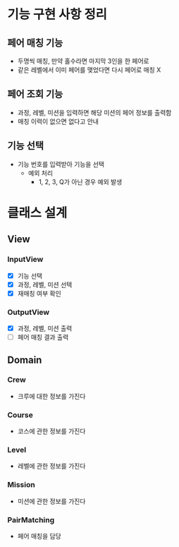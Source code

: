 # 기능 구현 사항 정리

## 페어 매칭 기능

- 두명씩 매칭, 만약 홀수라면 마지막 3인을 한 페어로
- 같은 레벨에서 이미 페어를 맺었다면 다시 페어로 매칭 X

## 페어 조회 기능

- 과정, 레벨, 미션을 입력하면 해당 미션의 페어 정보를 출력함
- 매칭 이력이 없으면 없다고 안내

## 기능 선택

- 기능 번호를 입력받아 기능을 선택
  - 예외 처리
    - 1, 2, 3, Q가 아닌 경우 예외 발생

# 클래스 설계

## View

### InputView

- [x] 기능 선택
- [x] 과정, 레벨, 미션 선택
- [x] 재매칭 여부 확인

### OutputView

- [x] 과정, 레벨, 미션 출력
- [ ] 페어 매칭 결과 출력

## Domain

### Crew

- 크루에 대한 정보를 가진다

### Course

- 코스에 관한 정보를 가진다

### Level

- 레벨에 관한 정보를 가진다

### Mission

- 미션에 관한 정보를 가진다

### PairMatching

- 페어 매칭을 담당

